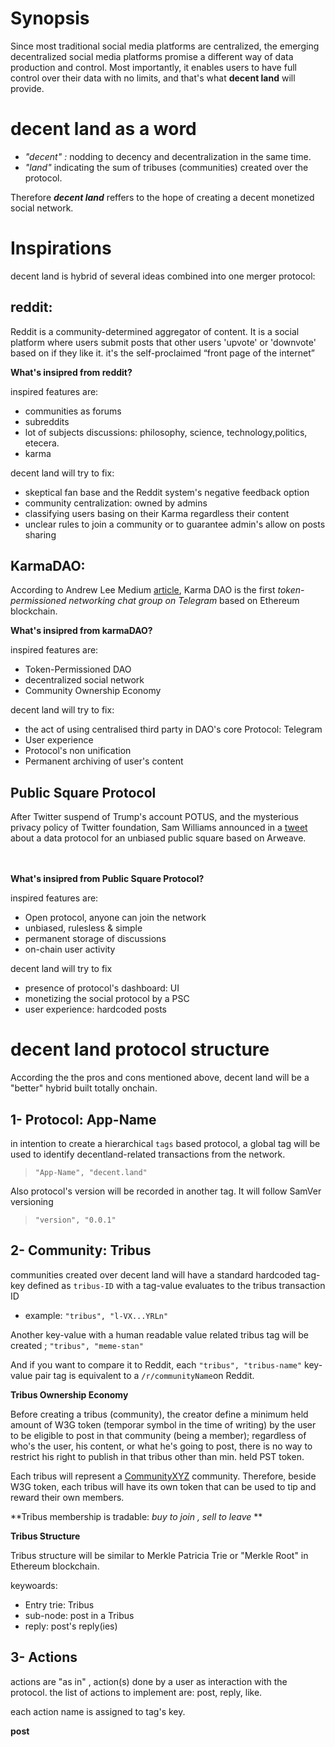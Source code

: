 <h1>Synopsis</h1>
Since most traditional social media platforms are centralized, the emerging decentralized social media platforms promise a different way of data production and control.
Most importantly, it enables users to have full control over their data with no limits, and that's what <b>decent land</b> will provide.

<h1>decent land as a word</h1>

- <i>"decent" :</i> nodding to decency and decentralization in the same time.
- <i>"land" </i> indicating the sum of tribuses (communities) created over the protocol. 

Therefore <i><b>decent land</i></b> reffers to the hope of creating a decent monetized social network.

<h1>Inspirations</h1>
decent land is hybrid of several ideas combined into one merger protocol:

<h2>reddit:</h2>
Reddit is a community-determined aggregator of content. It is a social platform where users submit posts that other users 'upvote' or 'downvote' based on if they like it.
it's the self-proclaimed “front page of the internet”


<b>What's insipred from reddit?</b>


inspired features are:

- communities as forums
- subreddits
- lot of subjects discussions: philosophy, science, technology,politics, etecera.
- karma

decent land will try to fix:
- skeptical fan base and the Reddit system's negative feedback option
- community centralization: owned by admins
- classifying users basing on their Karma regardless their content
- unclear rules to join a community or to guarantee admin's allow on posts sharing

<h2>KarmaDAO:</h2>

According to Andrew Lee Medium <a href="https://andrwlee.medium.com/announcing-karma-dao-first-ever-token-permissioned-networking-chat-group-on-telegram-5feab7a54def">article</a>, Karma DAO is the first <i>token-permissioned networking chat group on Telegram</i> based on Ethereum blockchain.

<b>What's insipred from karmaDAO?</b>

inspired features are:

- Token-Permissioned DAO
- decentralized social network
- Community Ownership Economy

decent land will try to fix:
- the act of using centralised third party in DAO's core Protocol: Telegram
- User experience
- Protocol's non unification
- Permanent archiving of user's content

<h2>Public Square Protocol</h2>
After Twitter suspend of Trump's account POTUS, and the mysterious privacy policy of Twitter foundation, Sam Williams announced in a <a href="https://twitter.com/samecwilliams/status/1347741160165531655?s=20">tweet</a> about a data protocol for an unbiased public square based on Arweave.

<br><br>
<b>What's insipred from Public Square Protocol?</b>

inspired features are:

- Open protocol, anyone can join the network
- unbiased, rulesless & simple
- permanent storage of discussions
- on-chain user activity

decent land will try to fix

- presence of protocol's dashboard: UI
- monetizing the social protocol by a PSC
- user experience: hardcoded posts


<h1>decent land protocol structure</h1>

According the the pros and cons mentioned above, decent land will be a "better" hybrid built totally onchain.

<h2>1- Protocol: App-Name</h2>

in intention to create a hierarchical `tags` based protocol, a global tag will be used to identify decentland-related transactions from the network.

> ` "App-Name", "decent.land" `

Also protocol's version will be recorded in another tag. It will follow SamVer versioning

> `"version", "0.0.1"`


<h2>2- Community: Tribus</h2>

communities created over decent land will have a standard hardcoded tag-key defined as `tribus-ID` with a tag-value evaluates to the tribus transaction ID

- example: ` "tribus", "l-VX...YRLn" `

Another key-value with a human readable value related tribus tag will be created ; ` "tribus", "meme-stan" `

And if you want to compare it to Reddit, each ` "tribus", "tribus-name" ` key-value pair tag is equivalent to a ` /r/communityName `on Reddit.


<b>Tribus Ownership Economy</b>

Before creating a tribus (community), the creator define a minimum held amount of W3G token (temporar symbol in the time of writing) by the user to be eligible to post in that community (being a member); regardless of who's the user, his content, or what he's going to post, there is no way to restrict his right to publish in that tribus other than min. held PST token. 

Each tribus will represent a <a href="https://community.xyz">CommunityXYZ</a> community. Therefore, beside W3G token, each tribus will have its own token that can be used to tip and reward their own members.


 **Tribus membership is tradable: *buy to join , sell to leave* **
 
 
 <b>Tribus Structure</b>
 
 Tribus structure will be similar to Merkle Patricia Trie or "Merkle Root" in Ethereum blockchain.
 
keywoards:

- Entry trie: Tribus
- sub-node: post in a Tribus
- reply: post's reply(ies)
 
 
<h2>3- Actions </h2>

actions are "as in" , action(s) done by a user as interaction with the protocol. the list of actions to implement are: post, reply, like.

each action name is assigned to tag's key.

<b>post</b>
